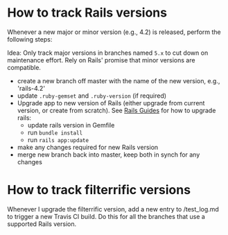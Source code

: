 # How to track Rails versions

Whenever a new major or minor version (e.g., 4.2) is released, perform the
following steps:

Idea: Only track major versions in branches named `5.x` to cut down on maintenance effort.
Rely on Rails' promise that minor versions are compatible.

* create a new branch off master with the name of the new version, e.g., 'rails-4.2'
* update `.ruby-gemset` and `.ruby-version` (if required)
* Upgrade app to new version of Rails (either upgrade from current version, or
  create from scratch). See [Rails Guides](http://edgeguides.rubyonrails.org/upgrading_ruby_on_rails.html)
  for how to upgrade rails:
    * update rails version in Gemfile
    * run `bundle install`
    * run `rails app:update`
* make any changes required for new Rails version
* merge new branch back into master, keep both in synch for any changes


# How to track filterrific versions

Whenever I upgrade the filterrific version, add a new entry to /test_log.md
to trigger a new Travis CI build. Do this for all the branches that use a
supported Rails version.
